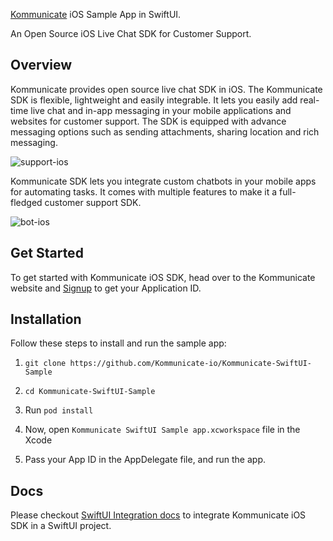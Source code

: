 [Kommunicate](https://www.kommunicate.io/?utm_source=github&utm_medium=readme&utm_campaign=ios) iOS Sample App in SwiftUI.

An Open Source iOS Live Chat SDK for Customer Support.

## Overview

Kommunicate provides open source live chat SDK in iOS. The Kommunicate SDK is flexible, lightweight and easily integrable. It lets you easily add real-time live chat and in-app messaging in your mobile applications and websites for customer support. The SDK is equipped with advance messaging options such as sending attachments, sharing location and rich messaging. 

![support-ios](https://user-images.githubusercontent.com/24476344/43457761-7d26b452-94e5-11e8-891d-ca765d589f30.gif)

Kommunicate SDK lets you integrate custom chatbots in your mobile apps for automating tasks. It comes with multiple features to make it a full-fledged customer support SDK. 

![bot-ios](https://user-images.githubusercontent.com/24476344/43457795-9e019cfa-94e5-11e8-8824-5d2cfd073a94.gif)

## Get Started

To get started with Kommunicate iOS SDK, head over to the Kommunicate website and [Signup](https://dashboard.kommunicate.io/signup?utm_source=github&utm_medium=readme&utm_campaign=ios) to get your Application ID.


## Installation

Follow these steps to install and run the sample app:

1. `git clone https://github.com/Kommunicate-io/Kommunicate-SwiftUI-Sample`

2. `cd Kommunicate-SwiftUI-Sample`

3. Run `pod install`

4. Now, open `Kommunicate SwiftUI Sample app.xcworkspace` file in the Xcode

5. Pass your App ID in the AppDelegate file, and run the app.


## Docs

Please checkout [SwiftUI Integration docs](https://github.com/Kommunicate-io/Kommunicate-SwiftUI-Sample/Documentation/Integration.md) to integrate Kommunicate iOS SDK in a SwiftUI project.
